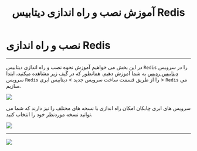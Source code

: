 ﻿---
title: "آموزش نصب و راه اندازی دیتابیس Redis"
sidebar_label: "نصب و راه اندازی"
description: "در این بخش می خواهیم آموزش نحوه نصب و راه اندازی دیتابیس Redis را در سرویس ابری ردیس به شما آموزش دهیم."
---

# نصب و راه اندازی Redis
---

در این بخش می خواهیم آموزش نحوه نصب و راه اندازی دیتابیس `Redis` را در سرویس [دیتابیس ردیس](https://chabokan.net/services/redis/) به شما آموزش دهیم.
همانطور که در گیف زیر مشاهده میکنید، ابتدا سرویس `Redis` را از طریق قسمت ساخت سرویس جدید > دیتابیس ابری > `Redis` می سازیم.

![](https://s1.chabokan.net/docs/gifs/redis-install.gif)

سرویس های ابری چابکان امکان راه اندازی با نسخه های مختلف را نیز دارند که شما می توانید نسخه موردنظر خود را انتخاب کنید.

![](https://s1.chabokan.net/docs/images/redis-start.png)

---
<a href="https://hub.chabokan.net/fa/services/create/redis" ><img src="https://s1.chabokan.net/docs/images/redis-banner.png" /></a>
